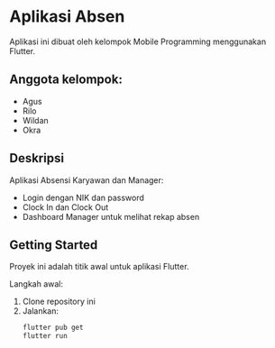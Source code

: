 # Aplikasi Absen

Aplikasi ini dibuat oleh kelompok Mobile Programming menggunakan Flutter.

## Anggota kelompok:

- Agus
- Rilo
- Wildan
- Okra

## Deskripsi

Aplikasi Absensi Karyawan dan Manager:

- Login dengan NIK dan password
- Clock In dan Clock Out
- Dashboard Manager untuk melihat rekap absen

## Getting Started

Proyek ini adalah titik awal untuk aplikasi Flutter.

Langkah awal:

1. Clone repository ini
2. Jalankan:
   ```bash
   flutter pub get
   flutter run
   ```
